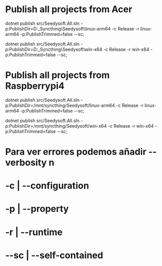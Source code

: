 ﻿# Publish all projects from Acer
dotnet publish src/Seedysoft.All.sln -p:PublishDir=D:\_Syncthing\Seedysoft\linux-arm64  -c Release -r linux-arm64 -p:PublishTrimmed=false --sc;

dotnet publish src/Seedysoft.All.sln -p:PublishDir=D:\_Syncthing\Seedysoft\win-x64      -c Release -r win-x64     -p:PublishTrimmed=false --sc;

# Publish all projects from Raspberrypi4
dotnet publish src/Seedysoft.All.sln -p:PublishDir=/mnt/syncthing/Seedysoft/linux-arm64 -c Release -r linux-arm64 -p:PublishTrimmed=false --sc;

dotnet publish src/Seedysoft.All.sln -p:PublishDir=/mnt/syncthing/Seedysoft/win-x64     -c Release -r win-x64     -p:PublishTrimmed=false --sc;


# Para ver errores podemos añadir --verbosity n

#   -c | --configuration
#   -p | --property
#   -r | --runtime
# --sc | --self-contained
